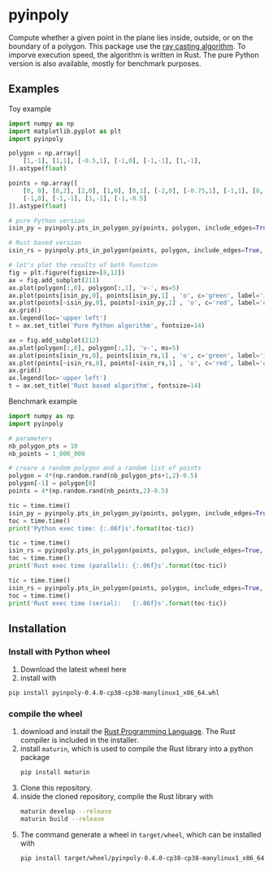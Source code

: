 # pyinpoly
Compute whether a given point in the plane lies inside, outside, or on the boundary of a polygon. This package use the [ray casting algorithm](https://en.wikipedia.org/wiki/Point_in_polygon). To imporve execution speed, the algorithm is written in Rust. The pure Python version is also available, mostly for benchmark purposes.

## Examples
Toy example
```python
import numpy as np
import matplotlib.pyplot as plt
import pyinpoly

polygon = np.array([
    [1,-1], [1,1], [-0.5,1], [-1,0], [-1,-1], [1,-1],
]).astype(float)

points = np.array([
    [0, 0], [0,2], [2,0], [1,0], [0,1], [-2,0], [-0.75,1], [-1,1], [0,-1], 
    [-1,0], [-1,-1], [1,-1], [-1,-0.5]
]).astype(float)

# pure Python version
isin_py = pyinpoly.pts_in_polygon_py(points, polygon, include_edges=True)

# Rust based version
isin_rs = pyinpoly.pts_in_polygon(points, polygon, include_edges=True, parallel=True)

# let's plot the results of both function
fig = plt.figure(figsize=[8,12])
ax = fig.add_subplot(211)
ax.plot(polygon[:,0], polygon[:,1], 'v-', ms=5)
ax.plot(points[isin_py,0], points[isin_py,1] , 'o', c='green', label='inside')
ax.plot(points[~isin_py,0], points[~isin_py,1] , 'o', c='red', label='outside')
ax.grid()
ax.legend(loc='upper left')
t = ax.set_title('Pure Python algorithm', fontsize=14)

ax = fig.add_subplot(212)
ax.plot(polygon[:,0], polygon[:,1], 'v-', ms=5)
ax.plot(points[isin_rs,0], points[isin_rs,1] , 'o', c='green', label='inside')
ax.plot(points[~isin_rs,0], points[~isin_rs,1] , 'o', c='red', label='outside')
ax.grid()
ax.legend(loc='upper left')
t = ax.set_title('Rust based algorithm', fontsize=14)
```

Benchmark example
```python
import numpy as np
import pyinpoly

# parameters
nb_polygon_pts = 10 
nb_points = 1_000_000

# creare a random polygon and a random list of points
polygon = 4*(np.random.rand(nb_polygon_pts+1,2)-0.5)
polygon[-1] = polygon[0]
points = 4*(np.random.rand(nb_points,2)-0.5)

tic = time.time()
isin_py = pyinpoly.pts_in_polygon_py(points, polygon, include_edges=True)
toc = time.time()
print('Python exec time: {:.06f}s'.format(toc-tic))

tic = time.time()
isin_rs = pyinpoly.pts_in_polygon(points, polygon, include_edges=True, parallel=True)
toc = time.time()
print('Rust exec time (parallel): {:.06f}s'.format(toc-tic))

tic = time.time()
isin_rs = pyinpoly.pts_in_polygon(points, polygon, include_edges=True, parallel=False)
toc = time.time()
print('Rust exec time (serial):   {:.06f}s'.format(toc-tic))
```

## Installation

### Install with Python wheel
1. Download the latest wheel here
2. install with
```bash
pip install pyinpoly-0.4.0-cp38-cp38-manylinux1_x86_64.whl
```

### compile the wheel
1. download and install the [Rust Programming Language](https://www.rust-lang.org/). The Rust compiler is included in the installer.
2. install `maturin`, which is used to compile the Rust library into a python package
    ```bash
    pip install maturin
    ```
2. Clone this repository.
3. inside the cloned repository, compile the Rust library with
    ```bash
    maturin develop --release
    maturin build --release
    ```
4. The command generate a wheel in `target/wheel`, which can be installed with 
    ```bash
    pip install target/wheel/pyinpoly-0.4.0-cp38-cp38-manylinux1_x86_64.whl
    ```